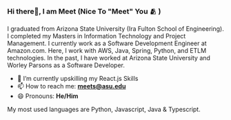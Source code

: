 ### Hi there👋, I am Meet (Nice To "Meet" You 🫂 ) 

I graduated from Arizona State University (Ira Fulton School of Engineering). I completed my Masters in Information Technology and Project Management. 
I currently work as a Software Development Engineer at Amazon.com. Here, I work with AWS, Java, Spring, Python, and ETLM technologies. 
In the past, I have worked at Arizona State University and Worley Parsons as a Software Developer. 

- 🌱 I’m currently upskilling my React.js Skills
- 📫 How to reach me: **[meets@asu.edu](mailto:meets@asu.edu)**
- 😄 Pronouns: **He/Him**

My most used languages are Python, Javascript, Java & Typescript. 
